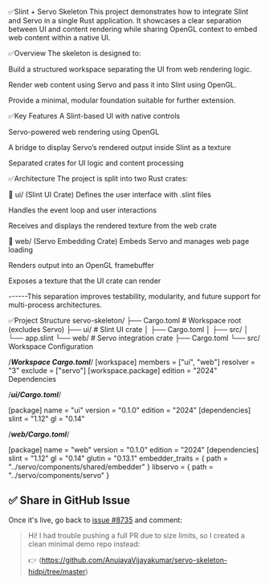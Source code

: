 ✅Slint + Servo Skeleton
This project demonstrates how to integrate Slint and Servo in a single Rust application. It showcases a clear separation between UI and content rendering while sharing OpenGL context to embed web content within a native UI.

✅Overview
The skeleton is designed to:

Build a structured workspace separating the UI from web rendering logic.

Render web content using Servo and pass it into Slint using OpenGL.

Provide a minimal, modular foundation suitable for further extension.

✅Key Features
A Slint-based UI with native controls

Servo-powered web rendering using OpenGL

A bridge to display Servo’s rendered output inside Slint as a texture

Separated crates for UI logic and content processing

✅Architecture
The project is split into two Rust crates:

📁 ui/ (Slint UI Crate)
Defines the user interface with .slint files

Handles the event loop and user interactions

Receives and displays the rendered texture from the web crate

📁 web/ (Servo Embedding Crate)
Embeds Servo and manages web page loading

Renders output into an OpenGL framebuffer

Exposes a texture that the UI crate can render

------This separation improves testability, modularity, and future support for multi-process architectures.

✅Project Structure
servo-skeleton/
├── Cargo.toml              # Workspace root (excludes Servo)
├── ui/                     # Slint UI crate
│   ├── Cargo.toml
│   ├── src/
│   └── app.slint
└── web/                    # Servo integration crate
    ├── Cargo.toml
    └── src/
Workspace Configuration

/***Workspace Cargo.toml***/
[workspace]
members = ["ui", "web"]
resolver = "3"
exclude = ["servo"]
[workspace.package]
edition = "2024"
Dependencies

/***ui/Cargo.toml***/

[package]
name = "ui"
version = "0.1.0"
edition = "2024"
[dependencies]
slint = "1.12"
gl = "0.14"

/***web/Cargo.toml***/

[package]
name = "web"
version = "0.1.0"
edition = "2024"
[dependencies]
slint = "1.12"
gl = "0.14"
glutin = "0.13.1"
embedder_traits = { path = "../servo/components/shared/embedder" }
libservo         = { path = "../servo/components/servo" }

## ✅ Share in GitHub Issue

Once it's live, go back to [issue #8735](https://github.com/slint-ui/slint/issues/8735) and comment:

> Hi! I had trouble pushing a full PR due to size limits, so I created a clean minimal demo repo instead:
>
> 👉 (https://github.com/AnujayaVijayakumar/servo-skeleton-hidpi/tree/master)
